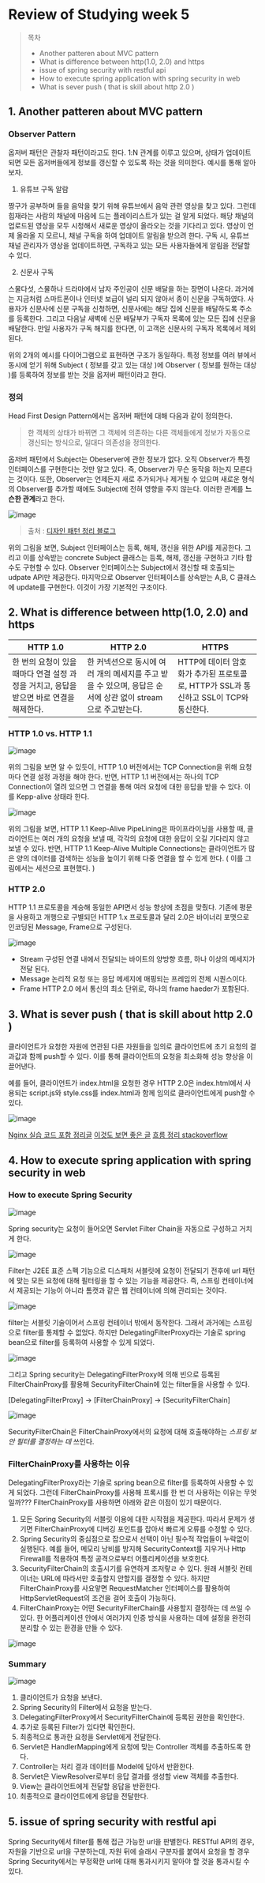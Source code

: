 # Review of Studying week 5

> 목차
> * Another patteren about MVC pattern
> * What is difference between http(1.0, 2.0) and https
> * issue of spring security with restful api
> * How to execute spring application with spring security in web
> * What is sever push ( that is skill about http 2.0 )

## 1. Another patteren about MVC pattern

### Observer Pattern

옵저버 패턴은 관찰자 패턴이라고도 한다. 1:N 관계를 이루고 있으며, 상태가 업데이트되면 모든 옵저버들에게 정보를 갱신할 수 있도록 하는 것을 의미한다. 예시를 통해 알아보자.

1. 유튜브 구독 알람

짱구가 공부하며 들을 음악을 찾기 위해 유튜브에서 음악 관련 영상을 찾고 있다. 그런데 힙재라는 사람의 채널에 마음에 드는 플레이리스트가 있는 걸 알게 되었다. 해당 채널의 업로드된 영상을 모두 시청해서 새로운 영상이 올라오는 것을 기다리고 있다. 영상이 언제 올라올 지 모르니, 채널 구독을 하여 업데이트 알림을 받으려 한다. 구독 시, 유튜브 채널 관리자가 영상을 업데이트하면, 구독하고 있는 모든 사용자들에게 알림을 전달할 수 있다.

2. 신문사 구독

스물다섯, 스물하나 드라마에서 남자 주인공이 신문 배달을 하는 장면이 나온다. 과거에는 지금처럼 스마트폰이나 인터넷 보급이 널리 되지 않아서 종이 신문을 구독하였다. 사용자가 신문사에 신문 구독을 신청하면, 신문사에는 해당 집에 신문을 배달하도록 주소를 등록한다. 그리고 다음날 새벽에 신문 배달부가 구독자 목록에 있는 모든 집에 신문을 배달한다. 만일 사용자가 구독 해지를 한다면, 이 고객은 신문사의 구독자 목록에서 제외된다. 

위의 2개의 예시를 다이어그램으로 표현하면 구조가 동일하다. 특정 정보를 여러 뷰에서 동시에 얻기 위해 Subject ( 정보를 갖고 있는 대상 )에 Observer ( 정보를 원하는 대상 )를 등록하여 정보를 받는 것을 옵저버 패턴이라고 한다. 

### 정의

Head First Design Pattern에서는 옵저버 패턴에 대해 다음과 같이 정의한다.
> 한 객체의 상태가 바뀌면 그 객체에 의존하는 다른 객체들에게 정보가 자동으로 갱신되는 방식으로, 일대다 의존성을 정의한다. 

옵저버 패턴에서 Subject는 Obeserver에 관한 정보가 없다. 오직 Observer가 특정 인터페이스를 구현한다는 것만 알고 있다. 즉, Observer가 무슨 동작을 하는지 모른다는 것이다. 또한, Observer는 언제든지 새로 추가되거나 제거될 수 있으며 새로운 형식의 Observer를 추가할 때에도 Subject에 전혀 영향을 주지 않는다. 이러한 관계를 **느슨한 관계**라고 한다. 

![image](https://user-images.githubusercontent.com/61505572/182789091-918553c0-c1d6-4980-8e28-375322c2a5c8.png)
> 출처 : [디자인 패턴 정리 블로그](https://luckygg.tistory.com/181)

위의 그림을 보면, Subject 인터페이스는 등록, 해제, 갱신을 위한 API를 제공한다. 그리고 이를 상속받는 concrete Subject 클래스는 등록, 해제, 갱신을 구현하고 기타 함수도 구현할 수 있다. Observer 인터페이스는 Subject에서 갱신할 때 호출되는 udpate API만 제공한다. 마지막으로 Observer 인터페이스를 상속받는 A,B, C 클래스에 update를 구현한다. 이것이 가장 기본적인 구조이다.

## 2. What is difference between http(1.0, 2.0) and https

|HTTP 1.0|HTTP 2.0|HTTPS|
|------|---|---|
|한 번의 요청이 있을 때마다 연결 설정 과정을 거치고, 응답을 받으면 바로 연결을 해제한다.|한 커넥션으로 동시에 여러 개의 메세지를 주고 받을 수 있으며, 응답은 순서에 상관 없이 stream으로 주고받는다.|HTTP에 데이터 암호화가 추가된 프로토콜로, HTTP가 SSL과 통신하고 SSL이 TCP와 통신한다.|

### HTTP 1.0 vs. HTTP 1.1

![image](https://user-images.githubusercontent.com/61505572/182791280-dded8376-d765-456b-87c1-5160486994f2.png)

위의 그림을 보면 알 수 있듯이, HTTP 1.0 버전에서는 TCP Connection을 위해 요청마다 연결 설정 과정을 해야 한다.
반면, HTTP 1.1 버전에서는 하나의 TCP Connection이 열려 있으면 그 연결을 통해 여러 요청에 대한 응답을 받을 수 있다. 이를 Kepp-alive 상태라 한다.

![image](https://user-images.githubusercontent.com/61505572/182791609-afe603ce-9fe5-4c70-9028-4cabfc9c4a08.png)

위의  그림을 보면, HTTP 1.1 Keep-Alive PipeLining은 파이프라이닝을 사용할 때, 클라이언트는 여러 개의 요청을 보낼 때, 각각의 요청에 대한 응답이 오길 기다리지 않고 보낼 수 있다.
반면, HTTP 1.1 Keep-Alive Multiple Connections는 클라이언트가 많은 양의 데이터를 검색하는 성능을 높이기 위해 다중 연결을 할 수 있게 한다. ( 이를 그림에서는 세션으로 표현했다. )

### HTTP 2.0

HTTP 1.1 프로토콜을 계승해 동일한 API면서 성능 향상에 초점을 맞췄다. 기존에 평문을 사용하고 개행으로 구별되던 HTTP 1.x 프로토콜과 달리 2.0은 바이너리 포맷으로 인코딩된 Message, Frame으로 구성된다.

![image](https://user-images.githubusercontent.com/61505572/182792338-e1191b6c-f854-4f9d-a47d-80cdce2478c4.png)

* Stream
구성된 연결 내에서 전달되는 바이트의 양방향 흐름, 하나 이상의 메세지가 전달 된다.
* Message
논리적 요청 또는 응답 메세지에 매핑되는 프레임의 전체 시퀀스이다.
* Frame
HTTP 2.0 에서 통신의 최소 단위로, 하나의 frame haeder가 포함된다. 

## 3.  What is sever push ( that is skill about http 2.0 )

클라이언트가 요청한 자원에 연관된 다른 자원들을 임의로 클라이언트에 초기 요청의 결과값과 함께 push할 수 있다. 이를 통해 클라이언트의 요청을 최소화해 성능 향상을 이끌어낸다.

예를 들어, 클라이언트가 index.html을 요청한 경우 HTTP 2.0은 index.html에서 사용되는 script.js와 style.css를 index.html과 함께 임의로 클라이언트에게 push할 수 있다.

![image](https://user-images.githubusercontent.com/61505572/182796116-0dac6af1-d512-4bdc-85b1-c600e3836eee.png)

[Nginx 실습 코드 포함 정리글](https://minholee93.tistory.com/entry/Nginx-HTTP2)
[이것도 보면 좋은 글](https://sunjoong85.github.io/pwa,/http2/2018/04/16/Pogressive-Web-App-HTTP2%EC%99%80-Server-Push.html)
[흐름 정리 stackoverflow](https://stackoverflow.com/questions/11077857/what-are-long-polling-websockets-server-sent-events-sse-and-comet)


## 4. How to execute spring application with spring security in web

### How to execute Spring Security 
![image](https://user-images.githubusercontent.com/61505572/182797438-533e1a5f-d43d-428f-8eb2-cc171696e1c0.png)

Spring security는 요청이 들어오면 Servlet Filter Chain을 자동으로 구성하고 거치게 한다. 

![image](https://user-images.githubusercontent.com/61505572/182797580-30deb509-a904-4439-827d-7f176a8b0824.png)

Filter는 J2EE 표준 스펙 기능으로 디스패처 서블릿에 요청이 전달되기 전후에 url 패턴에 맞는 모든 요청에 대해 필터링을 할 수 있는 기능을 제공한다.
즉, 스프링 컨테이너에서 제공되는 기능이 아니라 톰캣과 같은 웹 컨테이너에 의해 관리되는 것이다.

![image](https://user-images.githubusercontent.com/61505572/182797804-176c7457-26ca-40ab-a5a2-3515acc699b8.png)

filter는 서블릿 기술이어서 스프링 컨테이너 밖에서 동작한다. 그래서 과거에는 스프링으로 filter를 통제할 수 없었다. 하지만 DelegatingFilterProxy라는 기술로 spring bean으로 filter를 등록하여 사용할 수 있게 되었다.

![image](https://user-images.githubusercontent.com/61505572/182798047-006bdb17-76c7-4920-8d6f-6a059ff7ac4b.png)

그리고 Spring security는 DelegatingFilterProxy에 의해 빈으로 등록된 FilterChainProxy를 활용해 SecurityFilterChain에 있는 filter들을 사용할 수 있다.

[DelegatingFilterProxy] -> [FilterChainProxy] -> [SecurityFilterChain]

![image](https://user-images.githubusercontent.com/61505572/182798383-ac11aba2-a0d0-435f-bc9a-c705651590a9.png)

SecurityFilterChain은 FilterChainProxy에서의 요청에 대해 호출해야하는 *스프링 보안 필터를 결정하는 데* 쓰인다.

### FilterChainProxy를 사용하는 이유

DelegatingFilterProxy라는 기술로 spring bean으로 filter를 등록하여 사용할 수 있게 되었다. 그런데 FilterChainProxy를 사용해 프록시를 한 번 더 사용하는 이유는 무엇일까??? FilterChainProxy를 사용하면 아래와 같은 이점이 있기 때문이다.

1. 모든 Spring Security의 서블릿 이용에 대한 시작점을 제공한다.
따라서 문제가 생기면 FilterChainProxy에 디버깅 포인트를 잡아서 빠르게 오류를 수정할 수 있다.
2. Spring Security의 중심점으로 잡으로서 선택이 아닌 필수적 작업들이 누락없이 실행된다. 
예를 들어, 메모리 낭비를 방지해 SecurityContext를 지우거나 Http Firewall를 적용하여 특정 공격으로부터 어플리케이션을 보호한다.
3. SecurityFilterChain의 호출시기를 유연하게 조저랗ㄹ 수 있다. 
원래 서블릿 컨테이너는 URL에 따라서만 호출할지 안할지를 결정할 수 있다. 하지만 FilterChainProxy를 사요앟면 RequestMatcher 인터페이스를 활용하여 HttpServletRequest의 조건을 걸어 호출이 가능하다.
4. FilterChainProxy는 어떤 SecurityFilterChain를 사용할지 결정하는 데 쓰일 수 있다.
한 어플리케이션 안에서 여러가지 인증 방식을 사용하는 데에 설정을 완전히 분리할 수 있는 환경을 만들 수 있다. 

![image](https://user-images.githubusercontent.com/61505572/182799606-10d017ae-9eff-4e6f-8f93-12c300f2db27.png)

### Summary

![image](https://user-images.githubusercontent.com/61505572/182803335-3a172673-3a89-46cf-b4b1-8e3e28c159f9.png)

1. 클라이언트가 요청을 보낸다.
2. Spring Security의 Filter에서 요청을 받는다.
3. DelegatingFilterProxy에서 SecurityFilterChain에 등록된 권한을 확인한다.
4. 추가로 등록된 Filter가 있다면 확인한다.
5. 최종적으로 통과한 요청을 Servlet에게 전달한다.
6. Servlet은 HandlerMapping에게 요청에 맞는 Controller 객체를 추출하도록 한다.
7. Controller는 처리 결과 데이터를 Model에 담아서 반환한다.
8. Servlet은 ViewResolver로부터 응답 결과를 생성할 view 객체를 추출한다.
9. View는 클라이언트에게 전달할 응답을 반환한다.
10. 최종적으로 클라이언트에게 응답을 전달한다.

## 5. issue of spring security with restful api

Spring Security에서 filter를 통해 접근 가능한 url을 판별한다. RESTful API의 경우, 자원을 기반으로 url을 구분하는데, 자원 뒤에 슬래시 구분자를 붙여서 요청을 할 경우 Spring Security에서는 부정확한 url에 대해 통과시키지 말아야 할 것을 통과시킬 수 있다.

